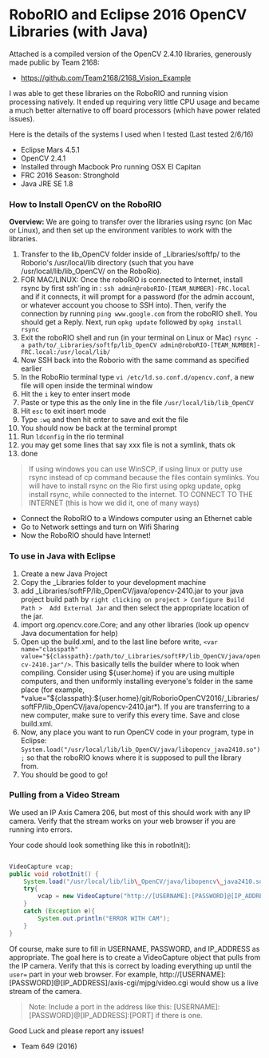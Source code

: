 RoboRIO and Eclipse 2016 OpenCV Libraries (with Java)
===================

Attached is a compiled version of the OpenCV 2.4.10 libraries, generously made public by Team 2168: 
* https://github.com/Team2168/2168_Vision_Example

I was able to get these libraries on the RoboRIO and running vision processing natively. It ended up requiring very little CPU usage and became a much better alternative to off board processors (which have power related issues).

Here is the details of the systems I used when I tested (Last tested 2/6/16)
* Eclipse Mars 4.5.1
* OpenCV 2.4.1
* Installed through Macbook Pro running OSX El Capitan
* FRC 2016 Season: Stronghold
* Java JRE SE 1.8

### How to Install OpenCV on the RoboRIO

**Overview:** We are going to transfer over the libraries using rsync (on Mac or Linux), and then set up the environment varibles to work with the libraries.

1. Transfer to the lib_OpenCV folder inside of _Libraries/softfp/ to the Roborio's /usr/local/lib directory (such that you have /usr/local/lib/lib_OpenCV/ on the RoboRio).
2. FOR MAC/LINUX: Once the roboRIO is connected to Internet, install rsync by first ssh'ing in : `ssh admin@roboRIO-[TEAM_NUMBER]-FRC.local` and if it connects, it will prompt for a password (for the admin account, or whatever account you choose to SSH into). Then, verify the connection by running `ping www.google.com` from the roboRIO shell. You should get a Reply. Next, run `opkg update` followed by `opkg install rsync`
3. Exit the roboRIO shell and run (in your terminal on Linux or Mac) `rsync -a path/to/_Libraries/softfp/lib_OpenCV admin@roboRIO-[TEAM_NUMBER]-FRC.local:/usr/local/lib/`
4. Now SSH back into the Roborio with the same command as specified earlier
5. In the RoboRio terminal type `vi /etc/ld.so.conf.d/opencv.conf`, a new file will open inside the terminal window
6. Hit the `i` key to enter insert mode
7. Paste or type this as the only line in the file `/usr/local/lib/lib_OpenCV`
8. Hit `esc` to exit insert mode
9. Type `:wq` and then hit enter to save and exit the file
10. You should now be back at the terminal prompt
11. Run `ldconfig` in the rio terminal
12. you may get some lines that say xxx file is not a symlink, thats ok
13. done

>If using windows you can use WinSCP, if using linux or putty use rsync instead of cp command because the files contain symlinks. You will have to install rsync on the Rio first using opkg update, opkg install rsync, while connected to the internet. TO CONNECT TO THE INTERNET (this is how we did it, one of many ways)
- Connect the RoboRIO to a Windows computer using an Ethernet cable
- Go to Network settings and turn on Wifi Sharing
- Now the RoboRIO should have Internet!

### To use in Java with Eclipse
1. Create a new Java Project
2. Copy the _Libraries folder to your development machine
3. add _Libraries/softFP/lib_OpenCV/java/opencv-2410.jar to your java project build path by `right clicking on project > Configure Build Path >  Add External Jar` and then select the appropriate location of the jar.
4. import org.opencv.core.Core; and any other libraries (look up opencv Java documentation for help)
5. Open up the build.xml, and to the last line before </project> write, `<var name="classpath" value="${classpath}:/path/to/_Libraries/softFP/lib_OpenCV/java/opencv-2410.jar"/>`. This basically tells the builder where to look when compiling. Consider using ${user.home} if you are using multiple computers, and then uniformly installing everyone's folder in the same place (for example, *value="${classpath}:${user.home}/git/RoborioOpenCV2016/_Libraries/softFP/lib_OpenCV/java/opencv-2410.jar*). If you are transferring to a new computer, make sure to verify this every time. Save and close build.xml.
6. Now, any place you want to run OpenCV code in your program, type in Eclipse: `System.load("/usr/local/lib/lib_OpenCV/java/libopencv_java2410.so");` so that the roboRIO knows where it is supposed to pull the library from.
7. You should be good to go!

### Pulling from a Video Stream
We used an IP Axis Camera 206, but most of this should work with any IP camera. Verify that the stream works on your web browser if you are running into errors.

Your code should look something like this in robotInit():

```java

VideoCapture vcap;
public void robotInit() {
	System.load("/usr/local/lib/lib\_OpenCV/java/libopencv\_java2410.so");
	try{
		vcap = new VideoCapture("http://[USERNAME]:[PASSWORD]@[IP_ADDRESS]/axis-cgi/mjpg/video.cgi user=[USERNAME]&password=[PASSWORD]&channel=0&.mjpg");
	}
	catch (Exception e){
		System.out.println("ERROR WITH CAM");
	}
}

```

Of course, make sure to fill in USERNAME, PASSWORD, and IP\_ADDRESS as appropriate. The goal here is to create a VideoCapture object that pulls from the IP camera. Verify that this is correct by loading everything up until the `user=` part in your web browser. For example, http://[USERNAME]:[PASSWORD]@[IP\_ADDRESS]/axis-cgi/mjpg/video.cgi would show us a live stream of the camera. 

>Note: Include a port in the address like this: [USERNAME]:[PASSWORD]@[IP\_ADDRESS]:[PORT] if there is one.



Good Luck and please report any issues!

- Team 649 (2016)

